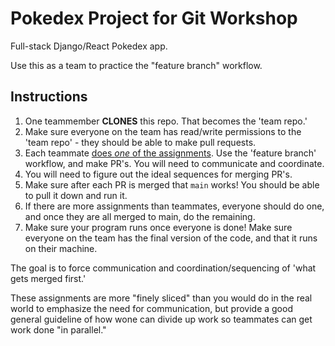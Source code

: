 # Pokedex Project for Git Workshop

Full-stack Django/React Pokedex app.

Use this as a team to practice the "feature branch" workflow.

## Instructions

1. One teammember **CLONES** this repo. That becomes the 'team repo.'
2. Make sure everyone on the team has read/write permissions to the 'team repo' - they should be able to make pull requests.
3. Each teammate [does *one* of the assignments](./your-assignments). Use the 'feature branch' workflow, and make PR's. You will need to communicate and coordinate.
4. You will need to figure out the ideal sequences for merging PR's.
5. Make sure after each PR is merged that `main` works! You should be able to pull it down and run it.
6. If there are more assignments than teammates, everyone should do one, and once they are all merged to main, do the remaining.
7. Make sure your program runs once everyone is done! Make sure everyone on the team has the final version of the code, and that it runs on their machine. 

The goal is to force communication and coordination/sequencing of 'what gets merged first.'

These assignments are more "finely sliced" than you would do in the real world to emphasize the need for communication, but provide a good general guideline of how wone can divide up work so teammates can get work done "in parallel."

